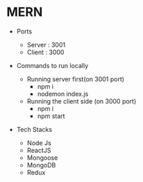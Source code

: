 # MERN
  - Ports
    - Server : 3001
    - Client : 3000
  
  - Commands to run locally 
    - Running server first(on 3001 port)
      - npm i 
      - nodemon index.js
    - Running the client side (on 3000 port)
      - npm i
      - npm start
  
  - Tech Stacks
    - Node Js
    - ReactJS
    - Mongoose
    - MongoDB
    - Redux
